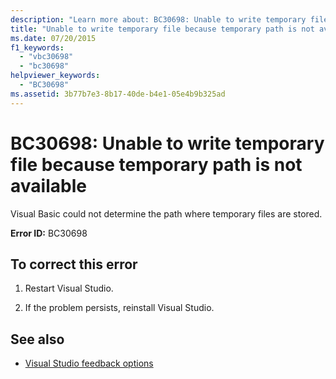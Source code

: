 ```yaml
---
description: "Learn more about: BC30698: Unable to write temporary file because temporary path is not available"
title: "Unable to write temporary file because temporary path is not available"
ms.date: 07/20/2015
f1_keywords:
  - "vbc30698"
  - "bc30698"
helpviewer_keywords:
  - "BC30698"
ms.assetid: 3b77b7e3-8b17-40de-b4e1-05e4b9b325ad
---
```

# BC30698: Unable to write temporary file because temporary path is not available

Visual Basic could not determine the path where temporary files are stored.

 **Error ID:** BC30698

## To correct this error

1. Restart Visual Studio.

2. If the problem persists, reinstall Visual Studio.

## See also

- [Visual Studio feedback options](/visualstudio/ide/feedback-options)
